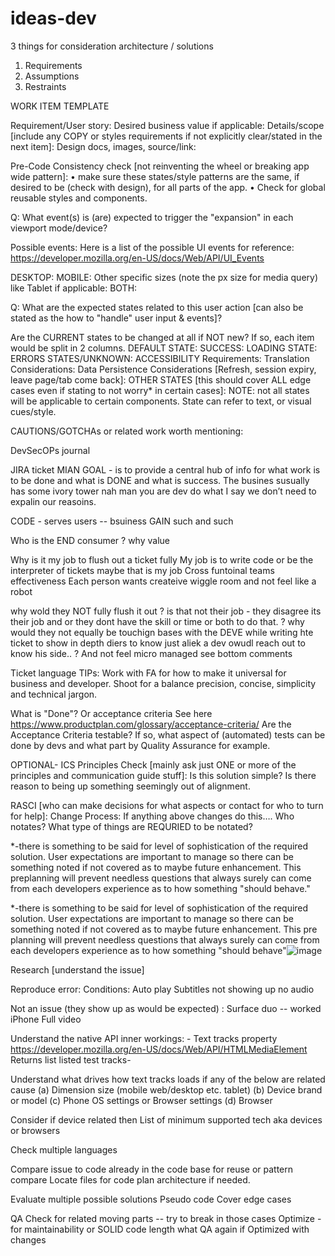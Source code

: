 # ideas-dev
3 things for consideration architecture / solutions 

1. Requirements
2. Assumptions
3. Restraints
   
WORK ITEM TEMPLATE

Requirement/User story: 
Desired business value if applicable:
Details/scope [include any COPY or styles requirements if not explicitly clear/stated in the next item]:
Design docs, images, source/link:
 
Pre-Code Consistency check [not reinventing the wheel or breaking app wide pattern]: 
•	 make sure these states/style patterns are the same, if desired to be (check with design), for all parts of the app.
•	Check for global reusable styles and components. 
 
 
Q: What event(s) is (are) expected to trigger the "expansion" in each viewport mode/device?
 
Possible events:  Here is a list of the possible UI events for reference: https://developer.mozilla.org/en-US/docs/Web/API/UI_Events 
 
DESKTOP:
MOBILE:
Other specific sizes (note the px size for media query) like Tablet if applicable:
BOTH:
 
 
Q: What are the expected states related to this user action [can also be stated as the how to "handle" user input & events]?
 
Are the CURRENT states to be changed at all if NOT new? If so, each item would be split in 2 columns. 
DEFAULT STATE:
SUCCESS: 
LOADING STATE:
ERRORS STATES/UNKNOWN:
ACCESSIBILITY Requirements:
Translation Considerations:
Data Persistence Considerations [Refresh, session expiry, leave page/tab come back]: 
OTHER STATES [this should cover ALL edge cases even if stating to not worry* in certain cases]:
 NOTE: not all states will be applicable to certain components. State can refer to text, or visual cues/style.
 
CAUTIONS/GOTCHAs or related work worth mentioning:
 
 
 DevSecOPs journal 


JIRA ticket MIAN GOAL - is to provide a central hub of info for what work is to be done and what is DONE and what is success. The busines susually has some ivory tower nah man you are dev do what I say we don’t need to expalin our reasoins. 

CODE - serves users -- bsuiness GAIN such and such

Who is the END consumer ?
 why value 

Why is it my job to flush out a ticket fully
My job is to write code or be the interpreter of tickets maybe that is my job 
Cross funtoinal teams effectiveness 
Each person wants createive wiggle room and not feel like a robot 

why wold they NOT fully flush it out ? is that not their job - they disagree its their job and or they dont have the skill or time or both to do that. ?
why would they not equally be touchign bases with the DEVE while writing hte ticket to show in depth diers to know just aliek a dev owudl reach out to know his side..
?
And not feel micro managed 
see bottom comments 
 
Ticket language TIPs:
Work with FA for how to make it universal for business and developer. Shoot for a balance precision, concise, simplicity and technical jargon.
 
What is "Done"? Or acceptance criteria 
See here https://www.productplan.com/glossary/acceptance-criteria/  Are the Acceptance Criteria testable?
If so, what aspect of (automated) tests can be done by devs and what part by Quality Assurance for example. 
 
OPTIONAL- ICS Principles Check [mainly ask just ONE or more of the principles and communication guide stuff]:
Is this solution simple? Is there reason to being up something seemingly out of alignment.

RASCI [who can make decisions for what aspects or contact for who to turn for help]:
Change Process: If anything above changes do this…. Who notates?  What type of things are REQURIED to be notated?

*-there is something to be said for level of sophistication of the required solution. User expectations are important to manage so there can be something noted if not covered as to maybe future enhancement. This preplanning will prevent needless questions that always surely can come from each developers experience as to how something "should behave."



*-there is something to be said for level of sophistication of the required solution. User expectations are important to manage so there can be something noted if not covered as to maybe future enhancement. This pre planning will prevent needless questions that always surely can come from each developers experience as to how something "should behave"![image](https://user-images.githubusercontent.com/102767761/222252691-6a5d5281-00b3-4c9f-a5b7-2c0e87b4ad07.png)




Research [understand the issue]


Reproduce error:
Conditions:
	Auto play
	Subtitles not showing up 
	no audio 

Not an issue (they show up as would be expected) :
Surface duo -- worked 
iPhone 
Full video

Understand the native API inner workings:
	- Text tracks property https://developer.mozilla.org/en-US/docs/Web/API/HTMLMediaElement Returns list  listed test tracks- 

Understand what drives how text tracks loads if any of the below are related cause
	(a) Dimension size (mobile web/desktop etc. tablet) 
	(b) Device brand or model 
	(c) Phone OS settings or Browser settings 
	(d) Browser 
	
Consider if device related then List of minimum supported tech aka devices or browsers 

Check multiple languages 

Compare issue to code already in the code base for reuse or pattern compare
Locate files for code plan architecture if needed. 

Evaluate multiple possible solutions 
Pseudo code 
Cover edge cases 


QA
Check for related moving parts -- try to break in those cases 
Optimize - for maintainability or SOLID code length what 
QA again if Optimized with changes 


